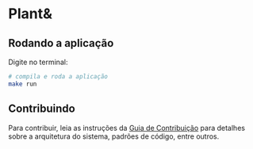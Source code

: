 # Plant&

## Rodando a aplicação
Digite no terminal:

```bash
# compila e roda a aplicação
make run
```

## Contribuindo

Para contribuir, leia as instruções da [Guia de Contribuição] para detalhes sobre a arquitetura do sistema,
padrões de código, entre outros.

[Guia de Contribuição]: ./CONTRIBUTING.md
